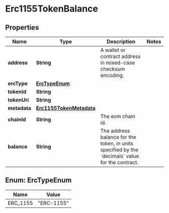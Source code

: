 # Erc1155TokenBalance

## Properties
Name | Type | Description | Notes
------------ | ------------- | ------------- | -------------
**address** | **String** | A wallet or contract address in mixed-case checksum encoding. | 
**ercType** | [**ErcTypeEnum**](#ErcTypeEnum) |  | 
**tokenId** | **String** |  | 
**tokenUri** | **String** |  | 
**metadata** | [**Erc1155TokenMetadata**](Erc1155TokenMetadata.md) |  | 
**chainId** | **String** | The evm chain id. | 
**balance** | **String** | The address balance for the token, in units specified by the        &#x60;decimals&#x60; value for the contract. | 

<a name="ErcTypeEnum"></a>
## Enum: ErcTypeEnum
Name | Value
---- | -----
ERC_1155 | &quot;ERC-1155&quot;
